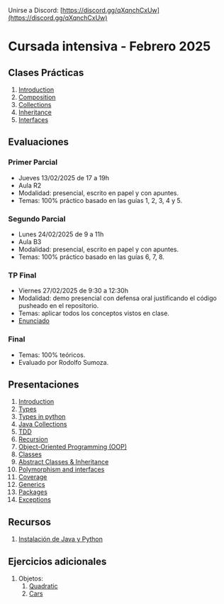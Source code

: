 Unirse a Discord: [https://discord.gg/qXqnchCxUw](https://discord.gg/qXqnchCxUw)

# Cursada intensiva - Febrero 2025

## Clases Prácticas
1. [Introduction](practice/introduction)
2. [Composition](practice/composition)
3. [Collections](practice/collections)
4. [Inheritance](practice/inheritance)
5. [Interfaces](practice/interfaces)

## Evaluaciones

### Primer Parcial
* Jueves 13/02/2025 de 17 a 19h
* Aula R2
* Modalidad: presencial, escrito en papel y con apuntes.
* Temas: 100% práctico basado en las guías 1, 2, 3, 4 y 5.

### Segundo Parcial
* Lunes 24/02/2025 de 9 a 11h
* Aula B3
* Modalidad: presencial, escrito en papel y con apuntes.
* Temas: 100% práctico basado en las guías 6, 7, 8.

### TP Final
* Viernes 27/02/2025 de 9:30 a 12:30h
* Modalidad: demo presencial con defensa oral justificando el código pusheado en el repositorio.
* Temas: aplicar todos los conceptos vistos en clase.
* [Enunciado](practice/tp)

### Final
* Temas: 100% teóricos.
* Evaluado por Rodolfo Sumoza.


## Presentaciones
1. [Introduction](introduction)
2. [Types](types)
3. [Types in python](types-in-python)
4. [Java Collections](java-collections)
5. [TDD](tdd)
6. [Recursion](recursion)
7. [Object-Oriented Programming (OOP)](oop)
8. [Classes](classes)
9. [Abstract Classes & Inheritance](abstract)
10. [Polymorphism and interfaces](polymorphism)
11. [Coverage](coverage)
12. [Generics](generics)
13. [Packages](https://docs.google.com/presentation/d/1DdAOhl1FPAeZKNiHjDakr3-B_ty--FwowzA8bYkgrh0/edit?usp=sharing)
14. [Exceptions](exceptions)

[//]: # (## Trabajos Prácticos)

[//]: # (1. [TP1]&#40;practice/1&#41;)

[//]: # (2. [TP2]&#40;practice/2&#41;)

[//]: # (3. [TP3]&#40;practice/3&#41;)

[//]: # (4. [TP4]&#40;practice/4&#41;)

[//]: # (5. [TP5]&#40;practice/5&#41;)

[//]: # (6. [TP University]&#40;https://classroom.github.com/a/wJgSLMuH&#41;)

## Recursos
1. [Instalación de Java y Python](utils/installation)

## Ejercicios adicionales
1. Objetos:
   1. [Quadratic](additional-practice/1.1)
   2. [Cars](additional-practice/1.2) 

